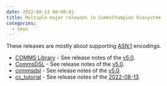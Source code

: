 ```yaml
---
date: 2022-08-13 00:00:01
title: Multiple major releases in CommsChampion Ecosystem
categories:
  - news
---
```

These releases are mostly about supporting [ASN.1](https://en.wikipedia.org/wiki/ASN.1) encodings.



* [COMMS Library](https://github.com/commschamp/comms) - See release notes of the [v5.0](https://github.com/commschamp/comms/releases/tag/v5.0).
* [CommsDSL](https://github.com/commschamp/CommsDSL-Specification) - See release notes of the [v5.0](https://github.com/commschamp/CommsDSL-Specification/releases/tag/v5.0).
* [commsdsl](https://github.com/commschamp/commsdsl) - See release notes of the [v5.0](https://github.com/commschamp/commsdsl/releases/tag/v5.0).
* [cc_tutorial](https://github.com/commschamp/cc_tutorial) - See release notes of the [2022-08-13](https://github.com/commschamp/cc_tutorial/releases/tag/2022-08-13).
